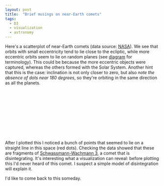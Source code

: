 ```yaml
---
layout: post
title:  "Brief musings on near-Earth comets"
tags:
  - D3
  - visualization
  - astronomy
---
```


Here's a scatterplot of near-Earth comets (data source: [NASA](https://data.nasa.gov/Space-Science/Near-Earth-Comets-Orbital-Elements/b67r-rgxc)). We see that orbits with small eccentricity tend to lie close to the ecliptic, while more eccentric orbits seem to lie on random planes (see [diagram](http://farside.ph.utexas.edu/teaching/celestial/Celestialhtml/node34.html) for terminology). This could be because the more eccentric objects were captured, whereas the others formed with the Solar System. Another hint that this is the case: inclination is not only closer to zero, but also *note the absence of dots near 180 degrees*, so they're orbiting in the same direction as all the planets.


<script src="https://d3js.org/d3.v4.min.js"></script>
<script src="https://cdnjs.cloudflare.com/ajax/libs/d3-legend/2.25.6/d3-legend.min.js"></script>
<link rel="stylesheet" href="/assets/css/comets.css">
<div id="visualization">
  <svg></svg>
</div>
<script src="/assets/scripts/comets.js"></script>

After I plotted this I noticed a bunch of points that seemed to lie on a straight line in this space (red dots). Checking the data showed that these are fragments of [Schwassmann-Wachmann 3](https://en.wikipedia.org/wiki/73P/Schwassmann%E2%80%93Wachmann), a comet that is disintegrating. It's interesting what a visualization can reveal: before plotting this I'd never heard of this comet. I suspect a simple model of disintegration will explain it. 

I'd like to come back to this someday.



